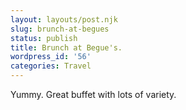 ```yaml
---
layout: layouts/post.njk
slug: brunch-at-begues
status: publish
title: Brunch at Begue's.
wordpress_id: '56'
categories: Travel
---
```


Yummy. Great buffet with lots of variety.

